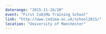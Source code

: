 ```yaml
---
daterange: "2015-11-16/20"
event: "First CoDiMa Training School"
link: "http://www.codima.ac.uk/school2015/"
location: "University of Manchester"
---
```

